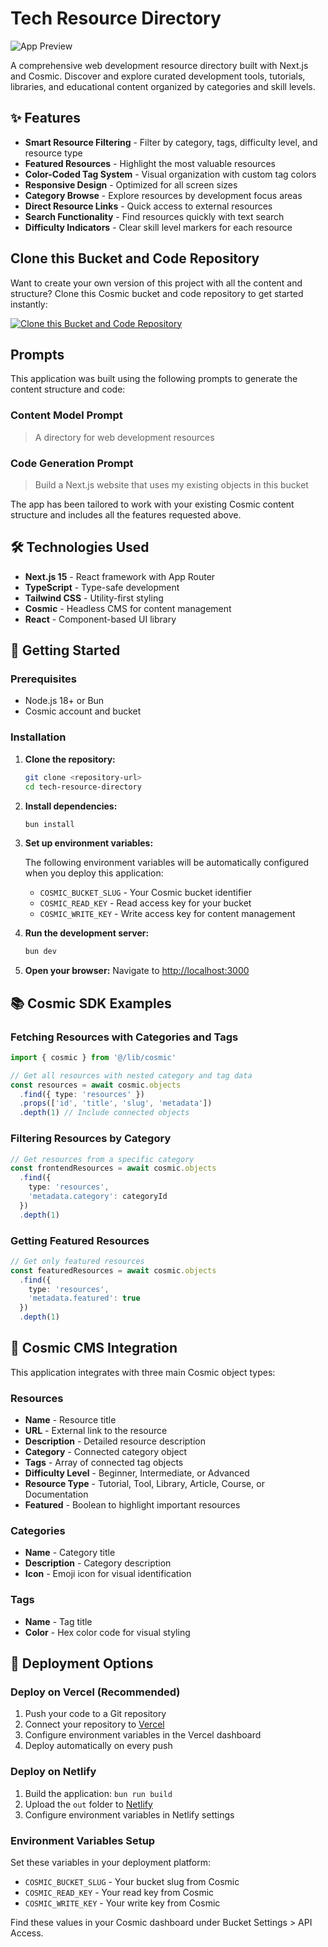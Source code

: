 # Tech Resource Directory

![App Preview](https://images.unsplash.com/photo-1498050108023-c5249f4df085?w=1200&h=300&fit=crop&auto=format)

A comprehensive web development resource directory built with Next.js and Cosmic. Discover and explore curated development tools, tutorials, libraries, and educational content organized by categories and skill levels.

## ✨ Features

- **Smart Resource Filtering** - Filter by category, tags, difficulty level, and resource type
- **Featured Resources** - Highlight the most valuable resources
- **Color-Coded Tag System** - Visual organization with custom tag colors
- **Responsive Design** - Optimized for all screen sizes
- **Category Browse** - Explore resources by development focus areas
- **Direct Resource Links** - Quick access to external resources
- **Search Functionality** - Find resources quickly with text search
- **Difficulty Indicators** - Clear skill level markers for each resource

## Clone this Bucket and Code Repository

Want to create your own version of this project with all the content and structure? Clone this Cosmic bucket and code repository to get started instantly:

[![Clone this Bucket and Code Repository](https://img.shields.io/badge/Clone%20this%20Bucket-29abe2?style=for-the-badge&logo=cosmic&logoColor=white)](http://localhost:3040/projects/new?clone_bucket=688f928d70106502cd8408cf&clone_repository=688faa182889898b399663ba)

## Prompts

This application was built using the following prompts to generate the content structure and code:

### Content Model Prompt

> A directory for web development resources

### Code Generation Prompt

> Build a Next.js website that uses my existing objects in this bucket

The app has been tailored to work with your existing Cosmic content structure and includes all the features requested above.

## 🛠️ Technologies Used

- **Next.js 15** - React framework with App Router
- **TypeScript** - Type-safe development
- **Tailwind CSS** - Utility-first styling
- **Cosmic** - Headless CMS for content management
- **React** - Component-based UI library

## 🚀 Getting Started

### Prerequisites

- Node.js 18+ or Bun
- Cosmic account and bucket

### Installation

1. **Clone the repository:**
   ```bash
   git clone <repository-url>
   cd tech-resource-directory
   ```

2. **Install dependencies:**
   ```bash
   bun install
   ```

3. **Set up environment variables:**
   
   The following environment variables will be automatically configured when you deploy this application:
   - `COSMIC_BUCKET_SLUG` - Your Cosmic bucket identifier
   - `COSMIC_READ_KEY` - Read access key for your bucket
   - `COSMIC_WRITE_KEY` - Write access key for content management

4. **Run the development server:**
   ```bash
   bun dev
   ```

5. **Open your browser:**
   Navigate to [http://localhost:3000](http://localhost:3000)

## 📚 Cosmic SDK Examples

### Fetching Resources with Categories and Tags

```typescript
import { cosmic } from '@/lib/cosmic'

// Get all resources with nested category and tag data
const resources = await cosmic.objects
  .find({ type: 'resources' })
  .props(['id', 'title', 'slug', 'metadata'])
  .depth(1) // Include connected objects
```

### Filtering Resources by Category

```typescript
// Get resources from a specific category
const frontendResources = await cosmic.objects
  .find({ 
    type: 'resources',
    'metadata.category': categoryId 
  })
  .depth(1)
```

### Getting Featured Resources

```typescript
// Get only featured resources
const featuredResources = await cosmic.objects
  .find({ 
    type: 'resources',
    'metadata.featured': true 
  })
  .depth(1)
```

## 🎨 Cosmic CMS Integration

This application integrates with three main Cosmic object types:

### Resources
- **Name** - Resource title
- **URL** - External link to the resource
- **Description** - Detailed resource description
- **Category** - Connected category object
- **Tags** - Array of connected tag objects
- **Difficulty Level** - Beginner, Intermediate, or Advanced
- **Resource Type** - Tutorial, Tool, Library, Article, Course, or Documentation
- **Featured** - Boolean to highlight important resources

### Categories
- **Name** - Category title
- **Description** - Category description
- **Icon** - Emoji icon for visual identification

### Tags
- **Name** - Tag title
- **Color** - Hex color code for visual styling

## 🚀 Deployment Options

### Deploy on Vercel (Recommended)

1. Push your code to a Git repository
2. Connect your repository to [Vercel](https://vercel.com)
3. Configure environment variables in the Vercel dashboard
4. Deploy automatically on every push

### Deploy on Netlify

1. Build the application: `bun run build`
2. Upload the `out` folder to [Netlify](https://netlify.com)
3. Configure environment variables in Netlify settings

### Environment Variables Setup

Set these variables in your deployment platform:

- `COSMIC_BUCKET_SLUG` - Your bucket slug from Cosmic
- `COSMIC_READ_KEY` - Your read key from Cosmic  
- `COSMIC_WRITE_KEY` - Your write key from Cosmic

Find these values in your Cosmic dashboard under Bucket Settings > API Access.

<!-- README_END -->